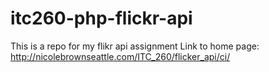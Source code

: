 # itc260-php-flickr-api
This is a repo for my flikr api assignment
Link to home page:
http://nicolebrownseattle.com/ITC_260/flicker_api/ci/


